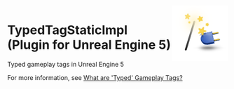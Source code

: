 <img src="Resources/Icon128.png" align="right" width="128px">

# TypedTagStaticImpl (Plugin for Unreal Engine 5)
Typed gameplay tags in Unreal Engine 5

For more information, see [What are 'Typed' Gameplay Tags?](https://ubyte.dev/web-stories/what-are-typed-gameplay-tags/)
